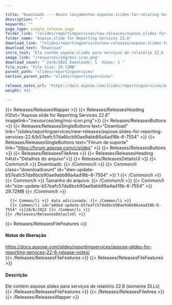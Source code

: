 ```yaml
---

title: "Downloads --- Novos lançamentos-asponse.slides-for-relating Services-22.6"
description: " "
keywords: ""
page_type: single_release_page
folder_link: "/slides/reportingservices/new-releases/aspose.slides-for-reporting-services-22.6/"
folder_name: "Aspose.slide for Reporting Services 22.6"
download_link: "/slides/reportingservices/new-releases/aspose.slides-for-reporting-services-22.6/b57eafc57da6bcb90ae9abb86a4ad18b-6-7554"
download_text: "Download"
intro_text: "Ele contém aspose.slides para serviços de relatório 22.6 (somente DLLs)"
image_link: "/resources/img/msi-icon.png"
download_count: " 24/6/2022 Downloads: 1  Views: 1 "
file_size: "File Size: 29.72MB"
parent_path: "slides/reportingservices"
section_parent_path: "slides/reportingservices"

release_notes_url: "https://docs.aspose.com/slides/reportingservices/aspose-slides-for-reporting-services-22-6-release-notes/"
weight: 442

---
```


{{< Releases/ReleasesWapper >}}
  {{< Releases/ReleasesHeading H2txt="Aspose.slide for Reporting Services 22.6" imagelink="/resources/img/msi-icon.png">}}
  {{< Releases/ReleasesButtons >}}
    {{< Releases/ReleasesSingleButtons text="Download" link="/slides/reportingservices/new-releases/aspose.slides-for-reporting-services-22.6/b57eafc57da6bcb90ae9abb86a4ad18b-6-7554" >}}
    {{< Releases/ReleasesSingleButtons text="Fórum de suporte" link="https://forum.aspose.com/c/slides" >}}
  {{< Releases/ReleasesButtons >}}
  {{< Releases/ReleasesFileArea >}}
    {{< Releases/ReleasesHeading h4txt="Detalhes do arquivo">}}
    {{< Releases/ReleasesDetailsUl >}}
      {{< Common/li >}} Downloads: {{< /Common/li >}}
      {{< Common/li class="downloadcount" id="dwn-update-b57eafc57da6bcb90ae9abb86a4ad18b-6-7554" >}} 1 {{< /Common/li >}}
      {{< Common/li >}} Tamanho do arquivo: {{< /Common/li >}}
      {{< Common/li id="size-update-b57eafc57da6bcb90ae9abb86a4ad18b-6-7554" >}} 29.72MB {{< /Common/li >}}

      {{< Common/li >}} data adicionada: {{< /Common/li >}}
      {{< Common/li id="added-update-b57eafc57da6bcb90ae9abb86a4ad18b-6-7554" >}}24/6/2022 {{< /Common/li >}}
    {{< /Releases/ReleasesDetailsUl >}}

  {{< Releases/ReleasesFileFeatures >}}
      <h4>Notas de liberação</h4><div><a href='https://docs.aspose.com/slides/reportingservices/aspose-slides-for-reporting-services-22-6-release-notes/'>https://docs.aspose.com/slides/reportingservices/aspose-slides-for-reporting-services-22-6-release-notes/</a></div>
  {{< /Releases/ReleasesFileFeatures >}}
  {{< Releases/ReleasesFileFeatures >}}
      <h4>Descrição</h4><div class="HTMLDescription">Ele contém aspose.slides para serviços de relatório 22.6 (somente DLLs)</div>
  {{< /Releases/ReleasesFileFeatures >}}
 {{< /Releases/ReleasesFileArea >}}
{{< /Releases/ReleasesWapper >}}


